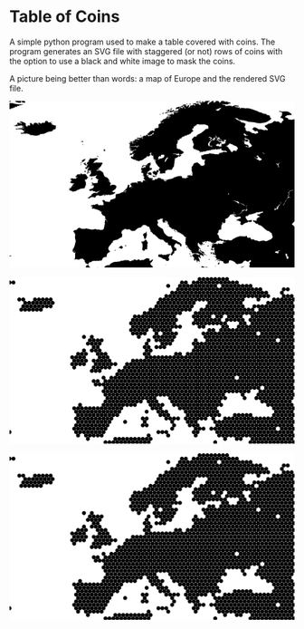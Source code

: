 # Table of Coins

A simple python program used to make a table covered with coins.
The program generates an SVG file with staggered (or not) rows of coins
with the option to use a black and white image to mask the coins.

A picture being better than words: a map of Europe and the rendered SVG
file.

![alt text](https://github.com/tytouf/table-of-coins/raw/master/images/europe.png "Map of Europe")

![alt text](https://github.com/tytouf/table-of-coins/raw/master/images/europe_rendered.png "Rendered map of Europe")

![Link to svg file](https://github.com/tytouf/table-of-coins/raw/master/images/europe.svg "Rendered map of Europe")

